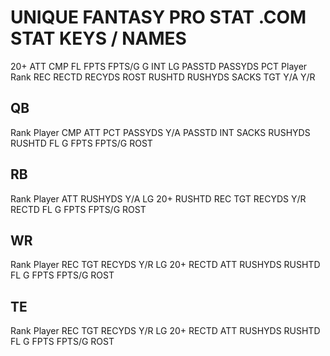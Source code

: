 # UNIQUE FANTASY PRO STAT .COM STAT KEYS / NAMES
20+
ATT
CMP
FL
FPTS
FPTS/G
G
INT
LG
PASSTD
PASSYDS
PCT
Player
Rank
REC
RECTD
RECYDS
ROST
RUSHTD
RUSHYDS
SACKS
TGT
Y/A
Y/R




## QB
Rank
Player
CMP
ATT
PCT
PASSYDS
Y/A
PASSTD
INT
SACKS
RUSHYDS
RUSHTD
FL
G
FPTS
FPTS/G
ROST


## RB
Rank
Player
ATT
RUSHYDS
Y/A
LG
20+
RUSHTD
REC
TGT
RECYDS
Y/R
RECTD
FL
G
FPTS
FPTS/G
ROST

## WR
Rank
Player
REC
TGT
RECYDS
Y/R
LG
20+
RECTD
ATT
RUSHYDS
RUSHTD
FL
G
FPTS
FPTS/G
ROST


## TE
Rank
Player
REC
TGT
RECYDS
Y/R
LG
20+
RECTD
ATT
RUSHYDS
RUSHTD
FL
G
FPTS
FPTS/G
ROST
